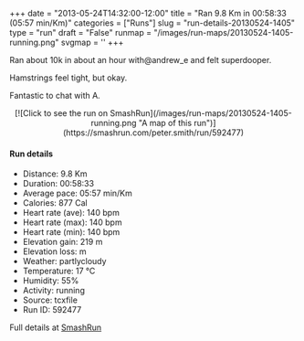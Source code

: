 +++
date = "2013-05-24T14:32:00-12:00"
title = "Ran 9.8 Km in 00:58:33 (05:57 min/Km)"
categories = ["Runs"]
slug = "run-details-20130524-1405"
type = "run"
draft = "False"
runmap = "/images/run-maps/20130524-1405-running.png"
svgmap = '<polyline points="56 69, 59 76, 75 60, 82 57, 82 57, 85 55, 95 59, 99 54, 100 52, 94 51, 93 50, 89 49, 75 46, 68 42, 67 41, 40 35, 36 33, 33 34, 32 36, 22 36, 19 38, 15 43, 11 42, 15 29, 0 24, 68 42, 76 46, 83 49, 100 52, 100 54, 94 59, 87 56, 81 58, 75 62, 73 62, 65 71, 60 75">'
+++

Ran about 10k in about an hour with@andrew_e and felt superdooper. 

Hamstrings feel tight, but okay. 

Fantastic to chat with A. 



<!--more-->

<center>
[![Click to see the run on SmashRun](/images/run-maps/20130524-1405-running.png "A map of this run")](https://smashrun.com/peter.smith/run/592477)
</center>

#### Run details

* Distance: 9.8 Km
* Duration: 00:58:33
* Average pace: 05:57 min/Km
* Calories: 877 Cal
* Heart rate (ave): 140 bpm
* Heart rate (max): 140 bpm
* Heart rate (min): 140 bpm
* Elevation gain: 219 m
* Elevation loss:  m
* Weather: partlycloudy
* Temperature: 17 &deg;C
* Humidity: 55%
* Activity: running
* Source: tcxfile
* Run ID: 592477

Full details at [SmashRun](https://smashrun.com/peter.smith/run/592477)